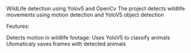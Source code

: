 WildLife detection using Yolov5 and OpenCv
The project detects wildlife movements using motion detection and YoloV5 object detection

Feutures:

Detects motion in wildlife footage:
Uses YoloV5 to classify animals
Utomaticaly saves frames with detected animals
